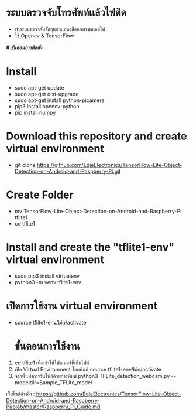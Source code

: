 # ระบบตรวจจับโทรศัพท์เเล้วไฟติด
- ทำระบบตรวจจับวัตถุเเล้วเเสดงสีออกทางหลอดไฟ
- ใช้ Opencv & TensorFlow
 
***# ขั้นตอนการติดตั้ง***
# Install
  - sudo apt-get update
  - sudo apt-get dist-upgrade
  - sudo apt-get install python-picamera
  - pip3 install opencv-python
  - pip install numpy

# Download this repository and create virtual environment
  - git clone https://github.com/EdjeElectronics/TensorFlow-Lite-Object-Detection-on-Android-and-Raspberry-Pi.git

# Create Folder
  - mv TensorFlow-Lite-Object-Detection-on-Android-and-Raspberry-Pi tflite1
  - cd tflite1

# Install and create the "tflite1-env" virtual environment
  - sudo pip3 install virtualenv
  - python3 -m venv tflite1-env

# เปิดการใช้งาน virtual environment
  - source tflite1-env/bin/activate


       # ขั้นตอนการใช้งาน
1. cd tflite1 เพื่อเข้าไปโฟลเดอร์ที่เก็บไฟล์
2. เปิด Virtual Environment โดยพิมพ์ source tflite1-env/bin/activate
3. จากนั้นทำการรันไฟล์ด้วยการพิมพ์ python3 TFLite_detection_webcam.py --modeldir=Sample_TFLite_model

เว็บไซต์อ้างอิง : https://github.com/EdjeElectronics/TensorFlow-Lite-Object-Detection-on-Android-and-Raspberry-Pi/blob/master/Raspberry_Pi_Guide.md
